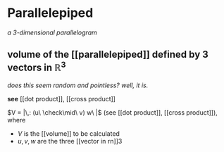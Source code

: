 # Parallelepiped

_a 3-dimensional parallelogram_

## volume of the [[parallelepiped]] defined by 3 vectors in $\mathbb R^3$

_does this seem random and pointless? well, it is._

**see** [[dot product]], [[cross product]]

$V = |\,: (u\ \check\mid\ v) w\ |$ (see [[dot product]], [[cross product]]), where

- $V$ is the [[volume]] to be calculated
- $u, v, w$ are the three [[vector in rn]]3
